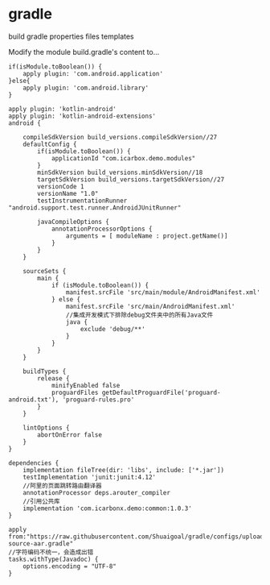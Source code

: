 # gradle
build gradle properties files templates

Modify the module build.gradle's content to...


    if(isModule.toBoolean()) {
        apply plugin: 'com.android.application'
    }else{
        apply plugin: 'com.android.library'
    }

    apply plugin: 'kotlin-android'
    apply plugin: 'kotlin-android-extensions'
    android {

        compileSdkVersion build_versions.compileSdkVersion//27
        defaultConfig {
            if(isModule.toBoolean()) {
                applicationId "com.icarbox.demo.modules"
            }
            minSdkVersion build_versions.minSdkVersion//18
            targetSdkVersion build_versions.targetSdkVersion//27
            versionCode 1
            versionName "1.0"
            testInstrumentationRunner "android.support.test.runner.AndroidJUnitRunner"

            javaCompileOptions {
                annotationProcessorOptions {
                    arguments = [ moduleName : project.getName()]
                }
            }
        }

        sourceSets {
            main {
                if (isModule.toBoolean()) {
                    manifest.srcFile 'src/main/module/AndroidManifest.xml'
                } else {
                    manifest.srcFile 'src/main/AndroidManifest.xml'
                    //集成开发模式下排除debug文件夹中的所有Java文件
                    java {
                        exclude 'debug/**'
                    }
                }
            }
        }

        buildTypes {
            release {
                minifyEnabled false
                proguardFiles getDefaultProguardFile('proguard-android.txt'), 'proguard-rules.pro'
            }
        }

        lintOptions {
            abortOnError false
        }
    }

    dependencies {
        implementation fileTree(dir: 'libs', include: ['*.jar'])
        testImplementation 'junit:junit:4.12'
        //阿里的页面跳转路由翻译器
        annotationProcessor deps.arouter_compiler
        //引用公共库
        implementation 'com.icarbonx.demo:common:1.0.3'
    }

    apply from:"https://raw.githubusercontent.com/Shuaigoal/gradle/configs/upload-source-aar.gradle"
    //字符编码不统一，会造成出错
    tasks.withType(Javadoc) {
        options.encoding = "UTF-8"
    }
